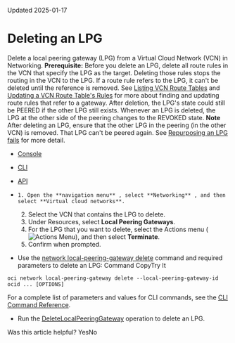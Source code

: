 Updated 2025-01-17
# Deleting an LPG
Delete a local peering gateway (LPG) from a Virtual Cloud Network (VCN) in Networking.
**Prerequisite:** Before you delete an LPG, delete all route rules in the VCN that specify the LPG as the target. Deleting those rules stops the routing in the VCN to the LPG. If a route rule refers to the LPG, it can't be deleted until the reference is removed.
See [Listing VCN Route Tables](https://docs.oracle.com/en-us/iaas/Content/Network/Tasks/list-routetable.htm#list-routetable "List VCN route tables in a given VCN and compartment.") and [Updating a VCN Route Table's Rules](https://docs.oracle.com/en-us/iaas/Content/Network/Tasks/update-rules-routetable.htm#update-rules-routetable "Add, edit, or delete rules for a Virtual Cloud Network \(VCN\) route table.") for more about finding and updating route rules that refer to a gateway.
After deletion, the LPG's state could still be PEERED if the other LPG still exists. Whenever an LPG is deleted, the LPG at the other side of the peering changes to the REVOKED state. 
**Note**
After deleting an LPG, ensure that the other LPG in the peering (in the other VCN) is removed. That LPG can't be peered again. See [Repurposing an LPG fails](https://docs.oracle.com/en-us/iaas/Content/Network/Troubleshoot/vcn_troubleshooting.htm#lpg-delete) for more detail.
  * [Console](https://docs.oracle.com/en-us/iaas/Content/Network/Tasks/delete-lpg.htm)
  * [CLI](https://docs.oracle.com/en-us/iaas/Content/Network/Tasks/delete-lpg.htm)
  * [API](https://docs.oracle.com/en-us/iaas/Content/Network/Tasks/delete-lpg.htm)


  *     1. Open the **navigation menu** , select **Networking** , and then select **Virtual cloud networks**.
    2. Select the VCN that contains the LPG to delete. 
    3. Under Resources, select **Local Peering Gateways**. 
    4. For the LPG that you want to delete, select the Actions menu (![Actions Menu](https://docs.oracle.com/en-us/iaas/Content/libraries/global-images/actions-menu.png)), and then select **Terminate**.
    5. Confirm when prompted.
  * Use the [network local-peering-gateway delete](https://docs.oracle.com/iaas/tools/oci-cli/latest/oci_cli_docs/cmdref/network/local-peering-gateway/delete.html) command and required parameters to delete an LPG:
Command
CopyTry It
```
oci network local-peering-gateway delete --local-peering-gateway-id ocid ... [OPTIONS]
```

For a complete list of parameters and values for CLI commands, see the [CLI Command Reference](https://docs.oracle.com/iaas/tools/oci-cli/latest).
  * Run the [DeleteLocalPeeringGateway](https://docs.oracle.com/iaas/api/#/en/iaas/latest/LocalPeeringGateway/DeleteLocalPeeringGateway) operation to delete an LPG.


Was this article helpful?
YesNo

